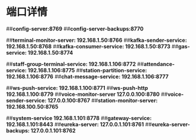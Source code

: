 # 端口详情
 
 ##**config-server:8769**
 ##**config-server-backups:8770**
 
 
 ##**terminal-monitor-server:  192.168.1.50:8766**
  ##**kafka-sender-service:     192.168.1.50:8768**
  ##**kafka-consumer-service:   192.168.1.50:8773**
  ##**gas-service:          192.168.1.50:8774**

  
  
  
  ##**staff-group-terminal-service:   192.168.1.106:8772**
 ##**attendance-service:   192.168.1.106:8775**
 ##**station-partition-service:  192.168.1.106:8776**
 ##**chat-message-service:  192.168.1.106:8777**
   
 
 ##**ws-push-service:  192.168.1.100:8771**
  ##**ws-push-http      192.168.1.100:8779**
 ##**voice-monitor-server  127.0.0.100:8780** 
 ##**voice-sender-service:     127.0.0.100:8767**
 ##**station-monitor-server:   192.168.100.50:8765**
 
   
   
 ##**system-service            192.168.1.101:8778** 
 ##**gateway-service:          192.168.1.101:8443** 
 ##**eureka-server:            127.0.0.1.101:8761**
 ##**eureka-server-backups:    127.0.0.1.101:8762**
 
 
 

 
 
 

 



